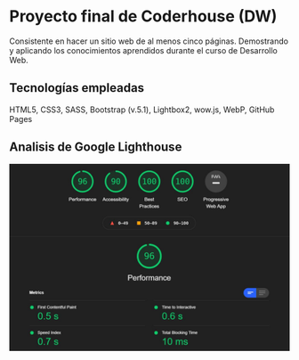 # Proyecto final de Coderhouse (DW)
Consistente en hacer un sitio web de al menos cinco páginas. Demostrando y aplicando los conocimientos aprendidos durante el curso de Desarrollo Web.

## Tecnologías empleadas
HTML5, CSS3, SASS, Bootstrap (v.5.1), Lightbox2, wow.js, WebP, GitHub Pages

## Analisis de Google Lighthouse
![Demostración-rendimiento](https://raw.githubusercontent.com/hdetinta/my-portfolio-website/master/imagenes/rendimiento1.jpg)